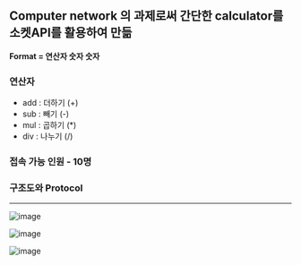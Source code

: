 ## Computer network 의 과제로써 간단한 calculator를 소켓API를 활용하여 만듦

**Format = 연산자 숫자 숫자**

### 연산자
- add : 더하기 (+)
- sub : 빼기 (-)
- mul : 곱하기 (*)
- div : 나누기 (/)

### 접속 가능 인원 - 10명

### 구조도와 Protocol
--- 
![image](https://github.com/Hostoday/simple_calculator/assets/39690412/d6d52434-0612-4135-ba53-1f26253fce66)

![image](https://github.com/Hostoday/simple_calculator/assets/39690412/11448ec5-9789-42ad-9c30-80f0f7667f2b)

![image](https://github.com/Hostoday/simple_calculator/assets/39690412/b6ea1be7-63be-41c0-8f19-bddaba1ceaa1)
